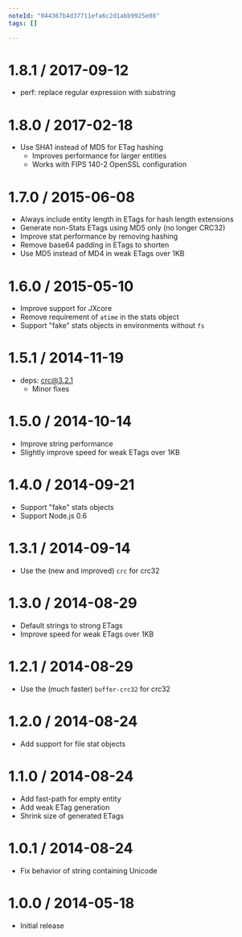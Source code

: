 ```yaml
---
noteId: "044367b4d37711efa6c2d1abb9925e08"
tags: []

---
```


1.8.1 / 2017-09-12
==================

  * perf: replace regular expression with substring

1.8.0 / 2017-02-18
==================

  * Use SHA1 instead of MD5 for ETag hashing
    - Improves performance for larger entities
    - Works with FIPS 140-2 OpenSSL configuration

1.7.0 / 2015-06-08
==================

  * Always include entity length in ETags for hash length extensions
  * Generate non-Stats ETags using MD5 only (no longer CRC32)
  * Improve stat performance by removing hashing
  * Remove base64 padding in ETags to shorten
  * Use MD5 instead of MD4 in weak ETags over 1KB

1.6.0 / 2015-05-10
==================

  * Improve support for JXcore
  * Remove requirement of `atime` in the stats object
  * Support "fake" stats objects in environments without `fs`

1.5.1 / 2014-11-19
==================

  * deps: crc@3.2.1
    - Minor fixes

1.5.0 / 2014-10-14
==================

  * Improve string performance
  * Slightly improve speed for weak ETags over 1KB

1.4.0 / 2014-09-21
==================

  * Support "fake" stats objects
  * Support Node.js 0.6

1.3.1 / 2014-09-14
==================

  * Use the (new and improved) `crc` for crc32

1.3.0 / 2014-08-29
==================

  * Default strings to strong ETags
  * Improve speed for weak ETags over 1KB

1.2.1 / 2014-08-29
==================

  * Use the (much faster) `buffer-crc32` for crc32

1.2.0 / 2014-08-24
==================

  * Add support for file stat objects

1.1.0 / 2014-08-24
==================

  * Add fast-path for empty entity
  * Add weak ETag generation
  * Shrink size of generated ETags

1.0.1 / 2014-08-24
==================

  * Fix behavior of string containing Unicode

1.0.0 / 2014-05-18
==================

  * Initial release
